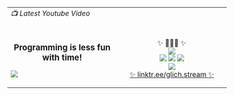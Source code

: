 <html>
  <body>
    <table width="100%">
      <tr>
        <td><i>📺 Latest Youtube Video</i></td>
        <td></td>
      </tr>
      <tr>
        <td width="50%">
          <!-- VIDEO_TITLE::START -->
          <h3 id="latest_video_title" align="center">Programming is less fun with time!</h3>
          <!-- VIDEO_TITLE::END -->
          <!-- VIDEO_LINK::START -->
          <a id="latest_video_url" href="https://www.youtube.com/watch?v=RMmDPuluIj0" target="_blank">
            <img id="latest_video_thumbnail" src="https://i3.ytimg.com/vi/RMmDPuluIj0/maxresdefault.jpg" />
          </a>
          <!-- VIDEO_LINK::END -->
        </td>
        <td width="50%">
          <br />
          <p align="center">
            ✨ 🧙🏼‍♂️ ✨
            <br />
            <a href="https://glich.stream" target="_blank"><img src="https://img.shields.io/youtube/channel/subscribers/UC6iKOXJ9PD-n8DcFPBjLD0w?label=Youtube%20subscribers&style=flat-square" /></a>
            <br />
            <a href="https://twitter.com/bassemdy" target="_blank"><img src="https://img.shields.io/twitter/follow/bassemdy?style=flat-square" /></a>
            <a href="https://blog.bassemdy.com" target="_blank"><img src="https://img.shields.io/badge/blog-blog.bassemdy.com-blue" /></a>
            <a href="https://www.linkedin.com/in/bassemdghaidy" target="_blank"><img src="https://img.shields.io/badge/linked-in-369?style=flat-square&logo=linkedin&logoColor=white&color=blue" /></a>
            <br />
            <a href="https://keybase.io/bassemdy" target="_blank"><img src="https://img.shields.io/keybase/pgp/bassemdy?style=flat-square" /></a>
            <br />
            <a href="https://linktr.ee/glich.stream" target="_blank">✨ linktr.ee/glich.stream ✨</a>
          </p>
        </td>
      </tr>
    </table>  
  </body>
</html>
